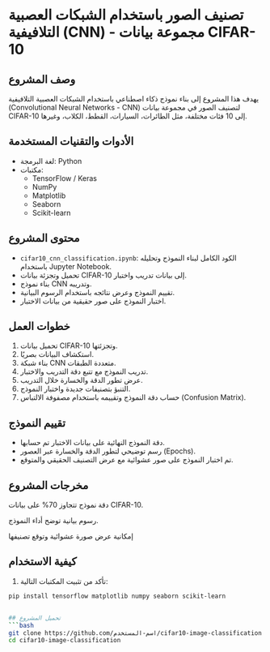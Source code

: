 # تصنيف الصور باستخدام الشبكات العصبية التلافيفية (CNN) - مجموعة بيانات CIFAR-10

##  وصف المشروع
يهدف هذا المشروع إلى بناء نموذج ذكاء اصطناعي باستخدام الشبكات العصبية التلافيفية (Convolutional Neural Networks - CNN) لتصنيف الصور في مجموعة بيانات CIFAR-10 إلى 10 فئات مختلفة، مثل الطائرات، السيارات، القطط، الكلاب، وغيرها.

##  الأدوات والتقنيات المستخدمة
- لغة البرمجة: Python
- مكتبات:
  - TensorFlow / Keras
  - NumPy
  - Matplotlib
  - Seaborn
  - Scikit-learn

##  محتوى المشروع
- `cifar10_cnn_classification.ipynb`: الكود الكامل لبناء النموذج وتحليله باستخدام Jupyter Notebook.
- تحميل وتجزئة بيانات CIFAR-10 إلى بيانات تدريب واختبار.
- بناء نموذج CNN وتدريبه.
- تقييم النموذج وعرض نتائجه باستخدام الرسوم البيانية.
- اختبار النموذج على صور حقيقية من بيانات الاختبار.

##  خطوات العمل
1. تحميل بيانات CIFAR-10 وتجزئتها.
2. استكشاف البيانات بصريًا.
3. بناء شبكة CNN متعددة الطبقات.
4. تدريب النموذج مع تتبع دقة التدريب والاختبار.
5. عرض تطور الدقة والخسارة خلال التدريب.
6. التنبؤ بتصنيفات جديدة واختبار النموذج.
7. حساب دقة النموذج وتقييمه باستخدام مصفوفة الالتباس (Confusion Matrix).

##  تقييم النموذج
- دقة النموذج النهائية على بيانات الاختبار تم حسابها.
- رسم توضيحي لتطور الدقة والخسارة عبر العصور (Epochs).
- تم اختبار النموذج على صور عشوائية مع عرض التصنيف الحقيقي والمتوقع.

## مخرجات المشروع
دقة نموذج تتجاوز 70% على بيانات CIFAR-10.

رسوم بيانية توضح أداء النموذج.

إمكانية عرض صورة عشوائية وتوقع تصنيفها
##  كيفية الاستخدام
1. تأكد من تثبيت المكتبات التالية:
```bash
pip install tensorflow matplotlib numpy seaborn scikit-learn


## تحميل المشروع
```bash
git clone https://github.com/اسم-المستخدم/cifar10-image-classification.git
cd cifar10-image-classification


